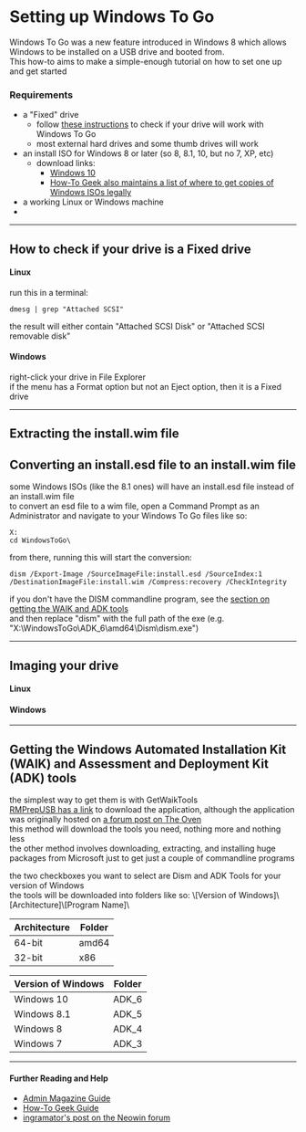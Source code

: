 Setting up Windows To Go
========================

Windows To Go was a new feature introduced in Windows 8 which allows Windows to be installed on a USB drive and booted from.  
This how-to aims to make a simple-enough tutorial on how to set one up and get started  
### Requirements
* a "Fixed" drive
  * follow [these instructions](#checkfixeddrive) to check if your drive will work with Windows To Go  
  * most external hard drives and some thumb drives will work  
* an install ISO for Windows 8 or later (so 8, 8.1, 10, but no 7, XP, etc)  
  * download links:  
    * [Windows 10](https://www.microsoft.com/en-us/software-download/windows10ISO)
    * [How-To Geek also maintains a list of where to get copies of Windows ISOs legally](http://www.howtogeek.com/186775/how-to-download-windows-7-8-and-8.1-installation-media-legally/)  
 * a working Linux or Windows machine
 * 


--------------------------------

## How to check if your drive is a Fixed drive <a name="checkfixeddrive"></a>
#### Linux
run this in a terminal: 
```
dmesg | grep "Attached SCSI"
``` 
the result will either contain "Attached SCSI Disk" or "Attached SCSI removable disk" 

#### Windows
right-click your drive in File Explorer  
if the menu has a Format option but not an Eject option, then it is a Fixed drive 

--------------------------------

## Extracting the install.wim file


## Converting an install.esd file to an install.wim file
some Windows ISOs (like the 8.1 ones) will have an install.esd file instead of an install.wim file  
to convert an esd file to a wim file, open a Command Prompt as an Administrator and navigate to your Windows To Go files like so:  
```
X:
cd WindowsToGo\
```
from there, running this will start the conversion:
```
dism /Export-Image /SourceImageFile:install.esd /SourceIndex:1 /DestinationImageFile:install.wim /Compress:recovery /CheckIntegrity
```
if you don't have the DISM commandline program, see the [section on getting the WAIK and ADK tools](#gettingwaikandadktools)  
and then replace "dism" with the full path of the exe (e.g. "X:\WindowsToGo\ADK_6\amd64\Dism\dism.exe")  

--------------------------------

## Imaging your drive
#### Linux
#### Windows

--------------------------------

## Getting the Windows Automated Installation Kit (WAIK) and Assessment and Deployment Kit (ADK) tools <a name="gettingwaikandadktools"></a>
the simplest way to get them is with GetWaikTools  
[RMPrepUSB has a link](http://www.rmprepusb.com/tutorials/getwaiktools) to download the application, although the application was originally hosted on [a forum post on The Oven](http://theoven.org/index.php?topic=287.)  
this method will download the tools you need, nothing more and nothing less  
the other method involves downloading, extracting, and installing huge packages from Microsoft just to get just a couple of commandline programs  
  
the two checkboxes you want to select are Dism and ADK Tools for your version of Windows  
the tools will be downloaded into folders like so: \\[Version of Windows]\\[Architecture]\\[Program Name]\\  

| Architecture       | Folder             |
|--------------------|--------------------|
| 64-bit             | amd64              |
| 32-bit             | x86                |

| Version of Windows | Folder             |
|--------------------|--------------------|
| Windows 10         | ADK_6              |
| Windows 8.1        | ADK_5              |
| Windows 8          | ADK_4              |
| Windows 7          | ADK_3              |

--------------------------------

#### Further Reading and Help
* [Admin Magazine Guide](http://www.admin-magazine.com/Articles/Putting-Windows-8-on-a-USB-Drive)
* [How-To Geek Guide](http://www.howtogeek.com/196817/how-to-create-a-windows-to-go-usb-drive-without-the-enterprise-edition/)
* [ingramator's post on the Neowin forum](http://www.neowin.net/forum/topic/1134268-tutorialwindows-8-to-go-without-enterprise-edition/)

